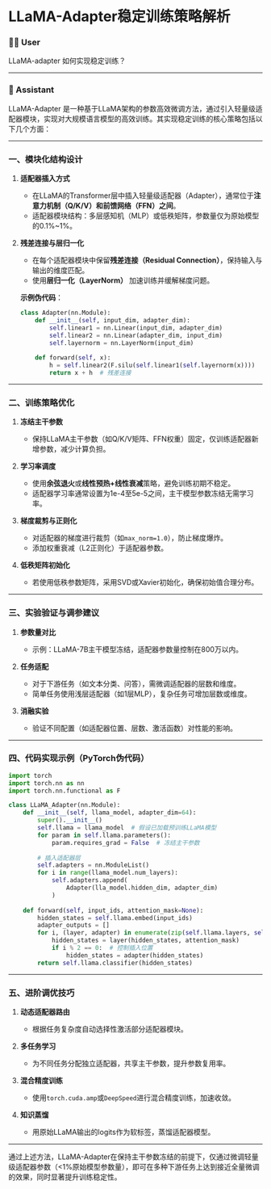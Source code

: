 # LLaMA-Adapter稳定训练策略解析

### 🧑‍💻 User

LLaMA-adapter 如何实现稳定训练？

---

### 🤖 Assistant

LLaMA-Adapter 是一种基于LLaMA架构的参数高效微调方法，通过引入轻量级适配器模块，实现对大规模语言模型的高效训练。其实现稳定训练的核心策略包括以下几个方面：

---

### 一、模块化结构设计
1. **适配器插入方式**
   - 在LLaMA的Transformer层中插入轻量级适配器（Adapter），通常位于**注意力机制（Q/K/V）和前馈网络（FFN）之间**。
   - 适配器模块结构：多层感知机（MLP）或低秩矩阵，参数量仅为原始模型的0.1%~1%。

2. **残差连接与层归一化**
   - 在每个适配器模块中保留**残差连接（Residual Connection）**，保持输入与输出的维度匹配。
   - 使用**层归一化（LayerNorm）** 加速训练并缓解梯度问题。

   **示例伪代码**：
   ```python
   class Adapter(nn.Module):
       def __init__(self, input_dim, adapter_dim):
           self.linear1 = nn.Linear(input_dim, adapter_dim)
           self.linear2 = nn.Linear(adapter_dim, input_dim)
           self.layernorm = nn.LayerNorm(input_dim)
           
       def forward(self, x):
           h = self.linear2(F.silu(self.linear1(self.layernorm(x))))
           return x + h  # 残差连接
   ```

---

### 二、训练策略优化
1. **冻结主干参数**
   - 保持LLaMA主干参数（如Q/K/V矩阵、FFN权重）固定，仅训练适配器新增参数，减少计算负担。

2. **学习率调度**
   - 使用**余弦退火**或**线性预热+线性衰减**策略，避免训练初期不稳定。
   - 适配器学习率通常设置为1e-4至5e-5之间，主干模型参数冻结无需学习率。

3. **梯度裁剪与正则化**
   - 对适配器的梯度进行裁剪（如`max_norm=1.0`），防止梯度爆炸。
   - 添加权重衰减（L2正则化）于适配器参数。

4. **低秩矩阵初始化**
   - 若使用低秩参数矩阵，采用SVD或Xavier初始化，确保初始值合理分布。

---

### 三、实验验证与调参建议
1. **参数量对比**
   - 示例：LLaMA-7B主干模型冻结，适配器参数量控制在800万以内。

2. **任务适配**
   - 对于下游任务（如文本分类、问答），需微调适配器的层数和维度。
   - 简单任务使用浅层适配器（如1层MLP），复杂任务可增加层数或维度。

3. **消融实验**
   - 验证不同配置（如适配器位置、层数、激活函数）对性能的影响。

---

### 四、代码实现示例（PyTorch伪代码）
```python
import torch
import torch.nn as nn
import torch.nn.functional as F

class LLaMA_Adapter(nn.Module):
    def __init__(self, llama_model, adapter_dim=64):
        super().__init__()
        self.llama = llama_model  # 假设已加载预训练LLaMA模型
        for param in self.llama.parameters():
            param.requires_grad = False  # 冻结主干参数
        
        # 插入适配器层
        self.adapters = nn.ModuleList()
        for i in range(llama_model.num_layers):
            self.adapters.append(
                Adapter(lla_model.hidden_dim, adapter_dim)
            )
    
    def forward(self, input_ids, attention_mask=None):
        hidden_states = self.llama.embed(input_ids)
        adapter_outputs = []
        for i, (layer, adapter) in enumerate(zip(self.llama.layers, self.adapters)):
            hidden_states = layer(hidden_states, attention_mask)
            if i % 2 == 0:  # 控制插入位置
                hidden_states = adapter(hidden_states)
        return self.llama.classifier(hidden_states)
```

---

### 五、进阶调优技巧
1. **动态适配器路由**
   - 根据任务复杂度自动选择性激活部分适配器模块。

2. **多任务学习**
   - 为不同任务分配独立适配器，共享主干参数，提升参数复用率。

3. **混合精度训练**
   - 使用`torch.cuda.amp`或`DeepSpeed`进行混合精度训练，加速收敛。

4. **知识蒸馏**
   - 用原始LLaMA输出的logits作为软标签，蒸馏适配器模型。

---

通过上述方法，LLaMA-Adapter在保持主干参数冻结的前提下，仅通过微调轻量级适配器参数（<1%原始模型参数量），即可在多种下游任务上达到接近全量微调的效果，同时显著提升训练稳定性。